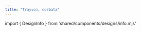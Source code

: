 ```yaml
---
title: "Trayvon, corbata"
---
```


import { DesignInfo } from 'shared/components/designs/info.mjs'

<DesignInfo design='trayvon' docs />


